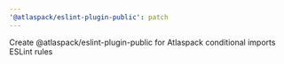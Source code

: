 ```yaml
---
'@atlaspack/eslint-plugin-public': patch
---
```


Create @atlaspack/eslint-plugin-public for Atlaspack conditional imports ESLint rules
